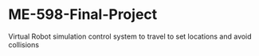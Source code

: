 # ME-598-Final-Project
Virtual Robot simulation control system to travel to set locations and avoid collisions
